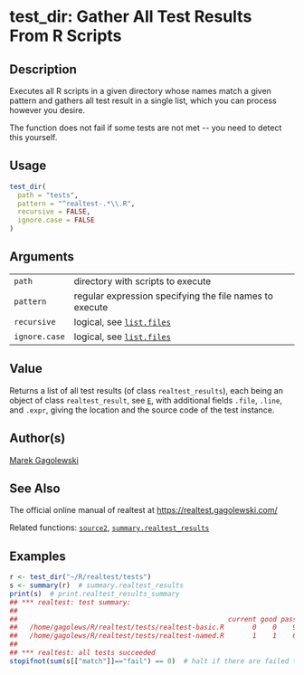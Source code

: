 # test\_dir: Gather All Test Results From R Scripts

## Description

Executes all R scripts in a given directory whose names match a given pattern and gathers all test result in a single list, which you can process however you desire.

The function does not fail if some tests are not met -- you need to detect this yourself.

## Usage

```r
test_dir(
  path = "tests",
  pattern = "^realtest-.*\\.R",
  recursive = FALSE,
  ignore.case = FALSE
)
```

## Arguments

|               |                                                                                                        |
|---------------|--------------------------------------------------------------------------------------------------------|
| `path`        | directory with scripts to execute                                                                      |
| `pattern`     | regular expression specifying the file names to execute                                                |
| `recursive`   | logical, see [`list.files`](https://stat.ethz.ch/R-manual/R-patched/library/base/html/list.files.html) |
| `ignore.case` | logical, see [`list.files`](https://stat.ethz.ch/R-manual/R-patched/library/base/html/list.files.html) |

## Value

Returns a list of all test results (of class `realtest_results`), each being an object of class `realtest_result`, see [`E`](https://realtest.gagolewski.com/rapi/E.html), with additional fields `.file`, `.line`, and `.expr`, giving the location and the source code of the test instance.

## Author(s)

[Marek Gagolewski](https://www.gagolewski.com/)

## See Also

The official online manual of <span class="pkg">realtest</span> at <https://realtest.gagolewski.com/>

Related functions: [`source2`](https://realtest.gagolewski.com/rapi/source2.html), [`summary.realtest_results`](https://realtest.gagolewski.com/rapi/summary.realtest_results.html)

## Examples




```r
r <- test_dir("~/R/realtest/tests")
s <- summary(r)  # summary.realtest_results
print(s)  # print.realtest_results_summary
## *** realtest: test summary:
##                                                   
##                                                    current good pass fail
##   /home/gagolews/R/realtest/tests/realtest-basic.R       0    0    9    0
##   /home/gagolews/R/realtest/tests/realtest-named.R       1    1    6    0
## 
## *** realtest: all tests succeeded
stopifnot(sum(s[["match"]]=="fail") == 0)  # halt if there are failed tests
```

